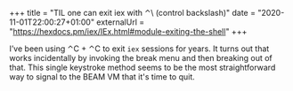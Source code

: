 +++
title = "TIL one can exit iex with ⌃\\ (control backslash)"
date = "2020-11-01T22:00:27+01:00"
externalUrl = "https://hexdocs.pm/iex/IEx.html#module-exiting-the-shell"
+++

I’ve been using ⌃C + ⌃C to exit `iex` sessions for years. It turns out that works incidentally by invoking the break menu and then breaking out of that. This single keystroke method seems to be the most straightforward way to signal to the BEAM VM that it's time to quit. 